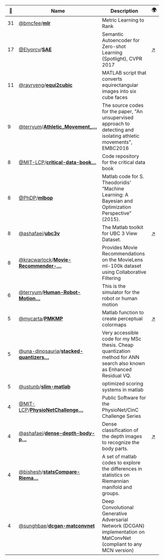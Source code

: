 |:star2: | Name | Description | 🌍|
|---|---|---|---|
|31|[@bmcfee](https://github.com/bmcfee)/[**mlr**](https://github.com/bmcfee/mlr)|Metric Learning to Rank||
|17|[@Elyorcv](https://github.com/Elyorcv)/[**SAE**](https://github.com/Elyorcv/SAE)|Semantic Autoencoder for Zero-shot Learning (Spotlight), CVPR 2017|[:arrow_upper_right:](https://elyorcv.github.io/projects/sae)|
|11|[@rayryeng](https://github.com/rayryeng)/[**equi2cubic**](https://github.com/rayryeng/equi2cubic)|MATLAB script that converts equirectangular images into six cube faces||
|9|[@terryum](https://github.com/terryum)/[**Athletic_Movement_…**](https://github.com/terryum/Athletic_Movement_Detection)|The source codes for the paper, "An unsupervised approach to detecting and isolating athletic movements", EMBC2016||
|8|[@MIT-LCP](https://github.com/MIT-LCP)/[**critical-data-book…**](https://github.com/MIT-LCP/critical-data-book)|Code repository for the critical data book||
|8|[@PhDP](https://github.com/PhDP)/[**mlbop**](https://github.com/PhDP/mlbop)|Matlab code for S. Theodoridis' "Machine Learning: A Bayesian and Optimization Perspective" (2015).||
|8|[@ashafaei](https://github.com/ashafaei)/[**ubc3v**](https://github.com/ashafaei/ubc3v)|The Matlab toolkit for UBC 3 View Dataset.|[:arrow_upper_right:](http://www.cs.ubc.ca/~shafaei/homepage/projects/crv16.php)|
|8|[@kracwarlock](https://github.com/kracwarlock)/[**Movie-Recommender-…**](https://github.com/kracwarlock/Movie-Recommender-and-Score-Prediction-System)|Provides Movie Recommendations on the MovieLens ml-100k dataset using Collaborative Filtering||
|6|[@terryum](https://github.com/terryum)/[**Human-Robot-Motion…**](https://github.com/terryum/Human-Robot-Motion-Simulator-based-on-Lie-Group)|This is the simulator for the robot or human motion||
|5|[@mycarta](https://github.com/mycarta)/[**PMKMP**](https://github.com/mycarta/PMKMP)|Matlab function to create perceptual colormaps|[:arrow_upper_right:](http://www.mathworks.com/matlabcentral/fileexchange/28982-perceptually-improved-colormaps)|
|5|[@una-dinosauria](https://github.com/una-dinosauria)/[**stacked-quantizers…**](https://github.com/una-dinosauria/stacked-quantizers)|Very accessible code for my MSc thesis. Cheap quantization method for ANN search also known as Enhanced Residual VQ.||
|5|[@ustunb](https://github.com/ustunb)/[**slim-matlab**](https://github.com/ustunb/slim-matlab)|optimized scoring systems in matlab||
|4|[@MIT-LCP](https://github.com/MIT-LCP)/[**PhysioNetChallenge…**](https://github.com/MIT-LCP/PhysioNetChallengePublic)|Public Software for the PhysioNet/CinC Challenge Series||
|4|[@ashafaei](https://github.com/ashafaei)/[**dense-depth-body-p…**](https://github.com/ashafaei/dense-depth-body-parts)|Dense classification of the depth images to recognize the body parts.|[:arrow_upper_right:](http://www.cs.ubc.ca/~shafaei/homepage/projects/crv16.php)|
|4|[@bishesh](https://github.com/bishesh)/[**statsCompare-Riema…**](https://github.com/bishesh/statsCompare-RiemannianManifold-Groups)|A set of matlab codes to explore the differences in statistics on Riemannian manifold and groups. ||
|4|[@sunghbae](https://github.com/sunghbae)/[**dcgan-matconvnet**](https://github.com/sunghbae/dcgan-matconvnet)|Deep Convolutional Generative Adversarial Network (DCGAN) implementation on MatConvNet (compliant to any MCN version)||

